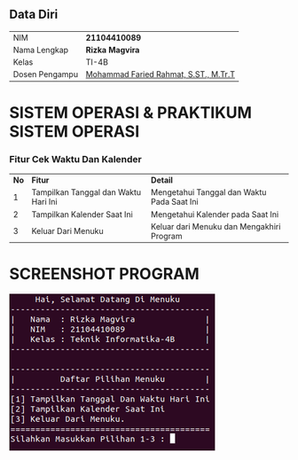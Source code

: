 
## Data Diri
|  |  |
|--|--|
| NIM | **21104410089** |
| Nama Lengkap | **Rizka Magvira** |
| Kelas | TI-4B |
| Dosen Pengampu | [Mohammad Faried Rahmat, S.ST., M.Tr.T](https://github.com/mrhmt80) |

# SISTEM OPERASI & PRAKTIKUM SISTEM OPERASI
### Fitur Cek Waktu Dan Kalender
|  |  |  |
|--|--|--|
|**No**| **Fitur** | **Detail** |
| 1 | Tampilkan Tanggal dan Waktu Hari Ini | Mengetahui Tanggal dan Waktu Pada Saat Ini |
| 2 | Tampilkan Kalender Saat Ini | Mengetahui Kalender pada Saat Ini |
| 3 | Keluar Dari Menuku | Keluar dari Menuku dan Mengakhiri Program|

# SCREENSHOT PROGRAM
![WELL](https://github.com/rizka-19/tugas-sisop-4b-21104410089/blob/main/Cek%20Waktu%20%26%20Kalender.png)





